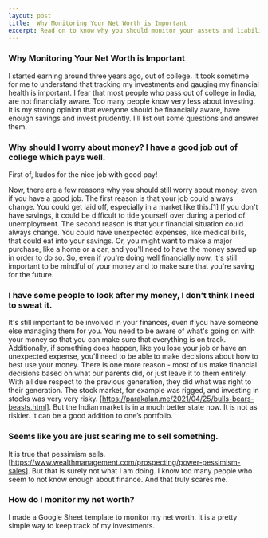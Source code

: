 ```yaml
---
layout: post
title:  Why Monitoring Your Net Worth is Important
excerpt: Read on to know why you should monitor your assets and liabilities.
---
```



### Why Monitoring Your Net Worth is Important

I started earning around three years ago, out of college. It took sometime for me to understand that tracking my investments and gauging my financial health is important. I fear that most people who pass out of college in India, are not financially aware. Too many people know very less about investing. It is my strong opinion that everyone should be financially aware, have enough savings and invest prudently. I’ll list out some questions and answer them.

### Why should I worry about money? I have a good job out of college which pays well.

First of, kudos for the nice job with good pay! 

Now, there are a few reasons why you should still worry about money, even if you have a good job. The first reason is that your job could always change. You could get laid off, especially in a market like this.[1] If you don't have savings, it could be difficult to tide yourself over during a period of unemployment. The second reason is that your financial situation could always change. You could have unexpected expenses, like medical bills, that could eat into your savings. Or, you might want to make a major purchase, like a home or a car, and you'll need to have the money saved up in order to do so. So, even if you're doing well financially now, it's still important to be mindful of your money and to make sure that you're saving for the future.

### I have some people to look after my money, I don’t think I need to sweat it.

It's still important to be involved in your finances, even if you have someone else managing them for you. You need to be aware of what's going on with your money so that you can make sure that everything is on track. Additionally, if something does happen, like you lose your job or have an unexpected expense, you'll need to be able to make decisions about how to best use your money. There is one more reason - most of us make financial decisions based on what our parents did, or just leave it to them entirely. With all due respect to the previous generation, they did what was right to their generation. The stock market, for example was rigged, and investing in stocks was very very risky. [https://parakalan.me/2021/04/25/bulls-bears-beasts.html]. But the Indian market is in a much better state now. It is not as riskier. It can be a good addition to one’s portfolio.

### Seems like you are just scaring me to sell something. 

It is true that pessimism sells. [https://www.wealthmanagement.com/prospecting/power-pessimism-sales]. But that is surely not what I am doing. I know too many people who seem to not know enough about finance. And that truly scares me. 

### How do I monitor my net worth?

I made a Google Sheet template to monitor my net worth. It is a pretty simple way to keep track of my investments.


